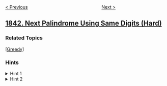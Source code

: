 <!--|This file generated by command(leetcode description); DO NOT EDIT.    |-->
<!--+----------------------------------------------------------------------+-->
<!--|@author    openset <openset.wang@gmail.com>                           |-->
<!--|@link      https://github.com/openset                                 |-->
<!--|@home      https://github.com/openset/leetcode                        |-->
<!--+----------------------------------------------------------------------+-->

[< Previous](../league-statistics "League Statistics")
　　　　　　　　　　　　　　　　
[Next >](../suspicious-bank-accounts "Suspicious Bank Accounts")

## [1842. Next Palindrome Using Same Digits (Hard)](https://leetcode.com/problems/next-palindrome-using-same-digits "")



### Related Topics
  [[Greedy](../../tag/greedy/README.md)]

### Hints
<details>
<summary>Hint 1</summary>
Is it possible to swap one character in the first half of the palindrome to make the next one?
</details>

<details>
<summary>Hint 2</summary>
Are there different cases for when the length is odd and even?
</details>
